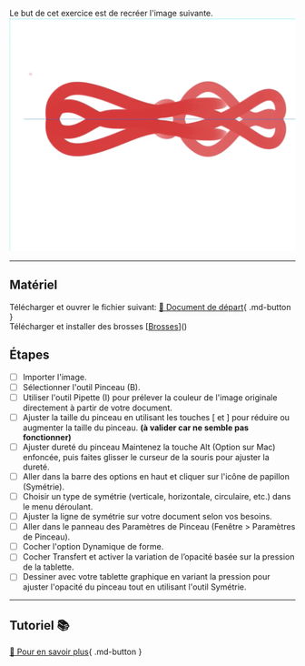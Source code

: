 <style>.md-footer{display:none;}</style>
<style>.md-Headher{display:none;}</style>
Le but de cet exercice est de recréer l'image suivante.
![](../assets/image/10_symetrie.png)
***

## Matériel

Télécharger et ouvrer le fichier suivant:
[📁 Document de départ](../assets/image/10_symetrie.png){ .md-button }   <br>
Télécharger et installer des brosses 
[[Brosses](https://uqam-my.sharepoint.com/:f:/r/personal/lavoie-pilote_francoise_uqam_ca/Documents/01_cours/_cours_pour_tous_diverses_references/01_typo_brosses/brosses/adobe?csf=1&web=1&e=gEBSSM)]()   <br>

## Étapes

- [ ] Importer l'image. 
- [ ] Sélectionner l'outil Pinceau (B).
- [ ] Utiliser l'outil Pipette (I) pour prélever la couleur de l'image originale directement à partir de votre document.
- [ ] Ajuster la taille du pinceau en utilisant les touches [ et ] pour réduire ou augmenter la taille du pinceau. **(à valider car ne semble pas fonctionner)**
- [ ] Ajuster dureté du pinceau Maintenez la touche Alt (Option sur Mac) enfoncée, puis faites glisser le curseur de la souris pour ajuster la dureté.
- [ ] Aller dans la barre des options en haut et cliquer sur l'icône de papillon (Symétrie).
- [ ] Choisir un type de symétrie (verticale, horizontale, circulaire, etc.) dans le menu déroulant.
- [ ] Ajuster la ligne de symétrie sur votre document selon vos besoins.
- [ ] Aller dans le panneau des Paramètres de Pinceau (Fenêtre > Paramètres de Pinceau).
- [ ] Cocher l'option Dynamique de forme.
- [ ] Cocher Transfert et activer la variation de l’opacité basée sur la pression de la tablette.
- [ ] Dessiner avec votre tablette graphique en variant la pression pour ajuster l'opacité du pinceau tout en utilisant l'outil Symétrie.

***

## Tutoriel 📚

[📖 Pour en savoir plus](https://uqam-my.sharepoint.com/:v:/g/personal/lavoie-pilote_francoise_uqam_ca/EQDs-snoTChAq-zAsep3rZQBTPYWWmGChw2ENdP7fI4acw?nav=eyJyZWZlcnJhbEluZm8iOnsicmVmZXJyYWxBcHAiOiJPbmVEcml2ZUZvckJ1c2luZXNzIiwicmVmZXJyYWxBcHBQbGF0Zm9ybSI6IldlYiIsInJlZmVycmFsTW9kZSI6InZpZXciLCJyZWZlcnJhbFZpZXciOiJNeUZpbGVzTGlua0NvcHkifX0&e=RlhkMW){ .md-button }   <br>
